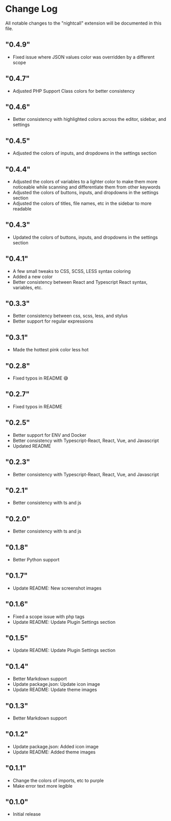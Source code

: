 # Change Log

All notable changes to the "nightcall" extension will be documented in this file.

## "0.4.9"

- Fixed issue where JSON values color was overridden by a different scope

## "0.4.7"

- Adjusted PHP Support Class colors for better consistency

## "0.4.6"

- Better consistency with highlighted colors across the editor, sidebar, and settings

## "0.4.5"

- Adjusted the colors of inputs, and dropdowns in the settings section

## "0.4.4"

- Adjusted the colors of variables to a lighter color to make them more noticeable while scanning and differentiate them from other keywords
- Adjusted the colors of buttons, inputs, and dropdowns in the settings section
- Adjusted the colors of titles, file names, etc in the sidebar to more readable

## "0.4.3"

- Updated the colors of buttons, inputs, and dropdowns in the settings section

## "0.4.1"

- A few small tweaks to CSS, SCSS, LESS syntax coloring
- Added a new color
- Better consistency between React and Typescript React syntax, variables, etc.

## "0.3.3"

- Better consistency between css, scss, less, and stylus
- Better support for regular expressions

## "0.3.1"

- Made the hottest pink color less hot

## "0.2.8"

- Fixed typos in README 😅

## "0.2.7"

- Fixed typos in README

## "0.2.5"

- Better support for ENV and Docker
- Better consistency with Typescript-React, React, Vue, and Javascript
- Updated README

## "0.2.3"

- Better consistency with Typescript-React, React, Vue, and Javascript

## "0.2.1"

- Better consistency with ts and js

## "0.2.0"

- Better consistency with ts and js

## "0.1.8"

- Better Python support

## "0.1.7"

- Update README: New screenshot images

## "0.1.6"

- Fixed a scope issue with php tags
- Update README: Update Plugin Settings section

## "0.1.5"

- Update README: Update Plugin Settings section

## "0.1.4"

- Better Markdown support
- Update package.json: Update icon image
- Update README: Update theme images

## "0.1.3"

- Better Markdown support

## "0.1.2"

- Update package.json: Added icon image
- Update README: Added theme images

## "0.1.1"

- Change the colors of imports, etc to purple
- Make error text more legible

## "0.1.0"

- Initial release
